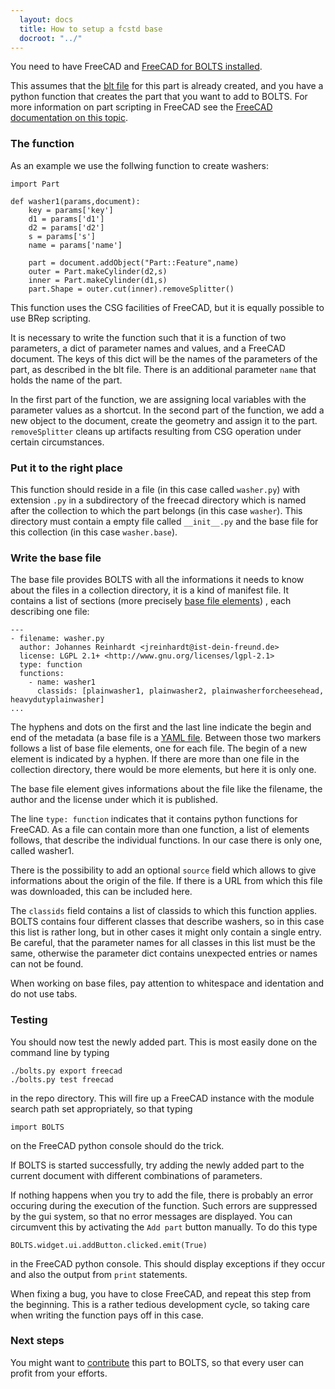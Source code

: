 ```yaml
---
  layout: docs
  title: How to setup a fcstd base
  docroot: "../"
---
```


You need to have FreeCAD and [FreeCAD for BOLTS installed](installation.html).

This assumes that the [blt file]({{page.docroot}}/general/blt-files.html)  for
this part is already created, and you have a python function that creates the
part that you want to add to BOLTS. For more information on part scripting in
FreeCAD see the 
[FreeCAD documentation on this topic](http://freecadweb.org/wiki/index.php?title=Power_users_hub).


### The function

As an example we  use the follwing function to create washers:

    import Part

    def washer1(params,document):
        key = params['key']
        d1 = params['d1']
        d2 = params['d2']
        s = params['s']
        name = params['name']

        part = document.addObject("Part::Feature",name)
        outer = Part.makeCylinder(d2,s)
        inner = Part.makeCylinder(d1,s)
        part.Shape = outer.cut(inner).removeSplitter()

This function uses the CSG facilities of FreeCAD, but it is equally possible to use BRep scripting.

It is necessary to write the function such that it is a function of two
parameters, a dict of parameter names and values, and a FreeCAD document. The
keys of this dict will be the names of the parameters of the part, as described
in the blt file. There is an additional parameter `name` that holds the name of
the part.

In the first part of the function, we are assigning local variables with the
parameter values as a shortcut. In the second part of the function, we add a
new object to the document, create the geometry and assign it to the part.
`removeSplitter` cleans up artifacts resulting from CSG operation under certain
circumstances.

### Put it to the right place

This function should reside in a file (in this case called `washer.py`) with
extension `.py` in a subdirectory of the freecad directory which is named after
the collection to which the part belongs (in this case `washer`). This
directory must contain a empty file called `__init__.py` and the base file for
this collection (in this case `washer.base`).

### Write the base file

The base file provides BOLTS with all the informations it needs to know about
the files in a collection directory, it is a kind of manifest file. It contains
a list of sections (more precisely 
[base file elements]({{page.docroot}}/general/specification.html))
, each describing one file:

    ---
    - filename: washer.py
      author: Johannes Reinhardt <jreinhardt@ist-dein-freund.de>
      license: LGPL 2.1+ <http://www.gnu.org/licenses/lgpl-2.1>
      type: function
      functions:
        - name: washer1
          classids: [plainwasher1, plainwasher2, plainwasherforcheesehead, heavydutyplainwasher]
    ...

The hyphens and dots on the first and the last line indicate the begin and
end of the metadata (a base file is a [YAML file](http://yaml.org/). Between
those two markers follows a list of base file elements, one for each file.
The begin of a new element is indicated by a hyphen. If there are more than
one file in the collection directory, there would be more elements, but here
it is only one.

The base file element gives informations about the file like the filename,
the author and the license under which it is published.

The line `type: function` indicates that it contains python functions for
FreeCAD. As a file can contain more than one function, a list of elements
follows, that describe the individual functions. In our case there is only
one, called washer1.

There is the possibility to add an optional `source` field which allows to give informations about the origin of the file. If there is a URL from which this file was downloaded, this can be included here.

The `classids` field contains a list of classids to which this function
applies.  BOLTS contains four different classes that describe washers, so in
this case this list is rather long, but in other cases it might only contain
a single entry. Be careful, that the parameter names for all classes in this
list must be the same, otherwise the parameter dict contains unexpected
entries or names can not be found.

When working on base files, pay attention to whitespace and identation and do not use tabs.

### Testing

You should now test the newly added part. This is most easily done on the command line by typing

    ./bolts.py export freecad
    ./bolts.py test freecad

in the repo directory. This will fire up a FreeCAD instance with the module search path set appropriately, so that typing

    import BOLTS

on the FreeCAD python console should do the trick.

If BOLTS is started successfully, try adding the newly added part to the current document with different combinations of parameters.

If nothing happens when you try to add the file, there is probably an error occuring during the execution of the function. Such errors are suppressed by the gui system, so that no error messages are displayed. You can circumvent this by activating the `Add part` button manually. To do this type

    BOLTS.widget.ui.addButton.clicked.emit(True)

in the FreeCAD python console. This should display exceptions if they occur and also the output from `print` statements.

When fixing a bug, you have to close FreeCAD, and repeat this step from the beginning. This is a rather tedious development cycle, so taking care when writing the function pays off in this case.

### Next steps

You might want to [contribute]({{page.docroot}}/general/development.html) this part to BOLTS, so that every user can profit from your efforts.

